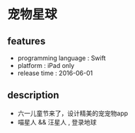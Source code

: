# 宠物星球
## features
   - programming language : Swift
   - platform : iPad only
   - release time : 2016-06-01
   
## description
   - 六一儿童节来了，设计精美的宠宠物app
   - 喵星人 && 汪星人 , 登录地球
